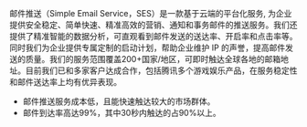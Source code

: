 邮件推送（Simple Email Service，SES）是一款基于云端的平台化服务, 为企业提供安全稳定、简单快速、精准高效的营销、通知和事务邮件的推送服务。我们还提供了精准智能的数据分析，可直观看到邮件发送的送达率、开启率和点击率等。同时我们为企业提供专属定制的启动计划，帮助企业维护 IP 的声誉，提高邮件发送的质量。我们的服务范围覆盖200+国家/地区，可即时触达全球各地的邮箱地址。目前我们已和多家客户达成合作，包括腾讯多个游戏娱乐产品，在服务稳定性和邮件送达率上均有优异表现。

- 邮件推送服务成本低，且能快速触达较大的市场群体。
- 邮件到达率高达99%，其中30秒内触达的占90%以上。

